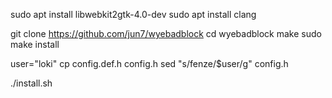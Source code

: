 sudo apt install libwebkit2gtk-4.0-dev
sudo apt install clang

git clone https://github.com/jun7/wyebadblock
cd wyebadblock
make
sudo make install 

user="loki"
cp config.def.h config.h
sed "s/fenze/$user/g" config.h

./install.sh
